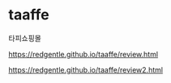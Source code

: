# taaffe
타피쇼핑몰




https://redgentle.github.io/taaffe/review.html






https://redgentle.github.io/taaffe/review2.html
